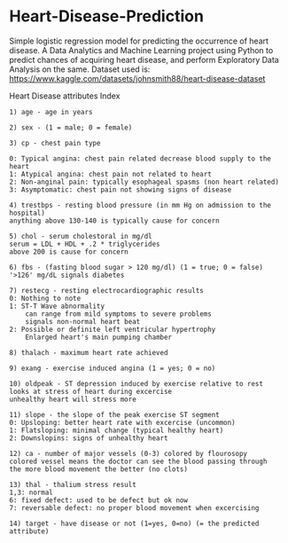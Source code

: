 # Heart-Disease-Prediction
Simple logistic regression model for predicting the occurrence of heart disease.
A Data Analytics and Machine Learning project using Python to predict chances of acquiring heart disease, and perform Exploratory Data Analysis on the same.
Dataset used is: https://www.kaggle.com/datasets/johnsmith88/heart-disease-dataset

Heart Disease attributes Index

    1) age - age in years
    
    2) sex - (1 = male; 0 = female)
    
    3) cp - chest pain type
    
    0: Typical angina: chest pain related decrease blood supply to the heart
    1: Atypical angina: chest pain not related to heart
    2: Non-anginal pain: typically esophageal spasms (non heart related)
    3: Asymptomatic: chest pain not showing signs of disease
    
    4) trestbps - resting blood pressure (in mm Hg on admission to the hospital)
    anything above 130-140 is typically cause for concern
    
    5) chol - serum cholestoral in mg/dl
    serum = LDL + HDL + .2 * triglycerides
    above 200 is cause for concern
    
    6) fbs - (fasting blood sugar > 120 mg/dl) (1 = true; 0 = false)
    '>126' mg/dL signals diabetes
    
    7) restecg - resting electrocardiographic results
    0: Nothing to note
    1: ST-T Wave abnormality
        can range from mild symptoms to severe problems
        signals non-normal heart beat
    2: Possible or definite left ventricular hypertrophy
        Enlarged heart's main pumping chamber
        
    8) thalach - maximum heart rate achieved
    
    9) exang - exercise induced angina (1 = yes; 0 = no)
    
    10) oldpeak - ST depression induced by exercise relative to rest
    looks at stress of heart during excercise
    unhealthy heart will stress more
    
    11) slope - the slope of the peak exercise ST segment
    0: Upsloping: better heart rate with excercise (uncommon)
    1: Flatsloping: minimal change (typical healthy heart)
    2: Downslopins: signs of unhealthy heart
    
    12) ca - number of major vessels (0-3) colored by flourosopy
    colored vessel means the doctor can see the blood passing through
    the more blood movement the better (no clots)
    
    13) thal - thalium stress result
    1,3: normal
    6: fixed defect: used to be defect but ok now
    7: reversable defect: no proper blood movement when excercising
    
    14) target - have disease or not (1=yes, 0=no) (= the predicted attribute)

